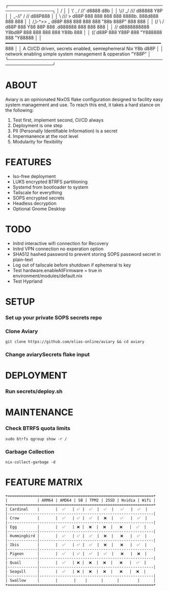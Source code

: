 ╭────────────────────────────────────────────────────────────────╮
│              /                                                 │
│ \\\' ,      / //' d8888          d8b                           │
│  \\\//    _/ /// d88888          Y8P                           │
│   \_-//' /  /\/ d88P888                                        │
│     \ ///  >   d88P 888 888  888 888  8888b.  888d888 888  888 │
│    /,)-^>>  _ d88P  888 888  888 888     "88b 888P"   888  888 │
│    (/   \\ / d88P   888 Y88  88P 888 .d888888 888     888  888 │
│          // d8888888888  Y8bd8P  888 888  888 888     Y88b 888 │
│         ((`d88P     888   Y88P   888 "Y888888 888      "Y88888 │
│ ━━━━━━━━━━━━━━━━━━━━━━━━━━━━━━━━━━━━━━━━━━━━━━━━━━━━━━━━━━ 888 │
│   A CI/CD driven, secrets enabled, semiephemeral Nix  Y8b d88P │
│ network enabling simple system management & opperation "Y88P"  │
╰────────────────────────────────────────────────────────────────╯

# ABOUT
Aviary is an opinionated NixOS flake configuration designed to facility easy system management and use. To reach this end, it takes a hard stance on the following:

 1. Test first, implement second, CI/CD always
 2. Deployment is one step
 3. PII (Personally Identifiable Information) is a secret 
 4. Impermanence at the root level
 5. Modularity for flexibility

# FEATURES
 - Iso-free deployment
 - LUKS encrypted BTRFS partitioning
 - Systemd from bootloader to system
 - Tailscale for everything
 - SOPS encrypted secrets
 - Headless decryption
 - Optional Gnome Desktop

# TODO
 - Initrd interactive wifi connection for Recovery
 - Initrd VPN connection no experation option
 - SHA512 hashed password to prevent storing SOPS password secret in plain-text
 - Log out of tailscale before shutdown if ephemeral ts key
 - Test hardware.enableAllFirmware = true in environment/modules/default.nix
 - Test Hyprland

# SETUP

### Set up your private SOPS secrets repo

### Clone Aviary
```
git clone https://github.com/elias-online/aviary && cd aviary
```

### Change aviarySecrets flake input

# DEPLOYMENT

### Run secrets/deploy.sh

# MAINTENANCE

### Check BTRFS quota limits
```
sudo btrfs qgroup show -r /
```

### Garbage Collection
```
nix-collect-garbage -d
```

# FEATURE MATRIX

```
+================================================================+
|             | ARM64 | AMD64 | SB | TPM2 | 2SSD | Nvidia | Wifi |
+================================================================+
| Cardinal    |       |  ✅   | ✅ |  ✅  |  ✅  |   ✅   |  ✅  |
|----------------------------------------------------------------|
| Crow        |       |  ✅   | ✅ |  ✅  |  ❌  |   ✅   |  ✅  |
|----------------------------------------------------------------|
| Egg         |       |  ✅   | ❌ |  ❌  |  ❌  |   ❌   |  ✅  |
|-------------|--------------------------------------------------|
| Hummingbird |       |  ✅   | ✅ |  ✅  |  ❌  |   ❌   |  ✅  |
|-------------|--------------------------------------------------|
| Ibis        |       |  ✅   | ✅ |  ✅  |  ❌  |   ❌   |  ✅  |
|-------------|--------------------------------------------------|
| Pigeon      |       |  ✅   | ✅ |  ✅  |  ✅  |   ❌   |  ❌  |
|-------------|--------------------------------------------------|
| Quail       |       |  ✅   | ❌ |  ❌  |  ❌  |   ❌   |  ✅  |
|-------------|--------------------------------------------------|
| Seagull     |       |  ✅   | ❌ |  ❌  |  ❌  |   ❌   |  ❌  |
|-------------|--------------------------------------------------|
| Swallow     |       |       |    |      |      |        |      |
+================================================================+
```
